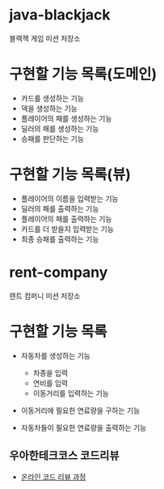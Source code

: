 # java-blackjack
블랙잭 게임 미션 저장소

# 구현할 기능 목록(도메인)
- 카드를 생성하는 기능
- 덱을 생성하는 기능
- 플레이어의 패를 생성하는 기능
- 딜러의 패를 생성하는 기능
- 승패를 판단하는 기능

# 구현할 기능 목록(뷰)
- 플레이어의 이름을 입력받는 기능
- 딜러의 패를 출력하는 기능
- 플레이어의 패를 출력하는 기능
- 카드를 더 받을지 입력받는 기능
- 최종 승패를 출력하는 기능

# rent-company
렌트 컴퍼니 미션 저장소

# 구현할 기능 목록
- 자동차를 생성하는 기능
    - 차종을 입력
    - 연비를 입력
    - 이동거리를 입력하는 기능
    
- 이동거리에 필요한 연료량을 구하는 기능
- 자동차들이 필요한 연료량을 출력하는 기능

## 우아한테크코스 코드리뷰
* [온라인 코드 리뷰 과정](https://github.com/woowacourse/woowacourse-docs/blob/master/maincourse/README.md)